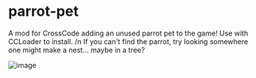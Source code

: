 # parrot-pet
A mod for CrossCode adding an unused parrot pet to the game!
Use with CCLoader to install. /n
If you can't find the parrot, try looking somewhere one might make a nest... maybe in a tree?




![image](https://github.com/user-attachments/assets/d1f36753-63fa-4743-b457-7aaf84ad848a)
